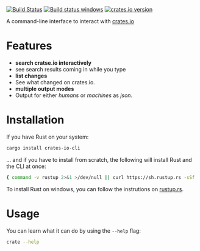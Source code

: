 [![Build Status](https://travis-ci.org/Byron/crates-io-cli-rs.svg?branch=master)](https://travis-ci.org/Byron/crates-io-cli-rs)
[![Build status windows](https://ci.appveyor.com/api/projects/status/jc917ovighvuxsqt/branch/master?svg=true&passingText=windows%20OK&failingText=windows%20failed)](https://ci.appveyor.com/project/Byron/crates-io-cli-rs/branch/master)
[![crates.io version](https://img.shields.io/crates/v/crates-io-cli.svg)](https://crates.io/crates/crates-io-cli)

A command-line interface to interact with [crates.io](https://crates.io/)

# Features

* **search cratse.io interactively**
 * see search results coming in while you type
* **list changes**
 * See what changed on crates.io.
* **multiple output modes**
 * Output for either *humans* or *machines* as *json*.

# Installation

If you have Rust on your system:
```bash
cargo install crates-io-cli
```

... and if you have to install from scratch, the following will install Rust and
the CLI at once:
```bash
{ command -v rustup 2>&1 >/dev/null || curl https://sh.rustup.rs -sSf | sh } && cargo install crates-io-cli
```

To install Rust on windows, you can follow the instrutions on [rustup.rs](https://rustup.rs).

# Usage

You can learn what it can do by using the `--help` flag:

```bash
crate --help
```

